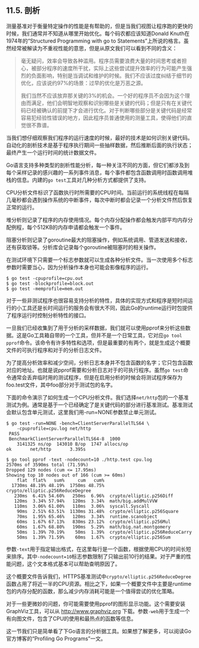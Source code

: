## 11.5. 剖析

测量基准对于衡量特定操作的性能是有帮助的，但是当我们视图让程序跑的更快的时候，我们通常并不知道从哪里开始优化。每个码农都应该知道Donald Knuth在1974年的“Structured Programming with go to Statements”上所说的格言。虽然经常被解读为不重视性能的意思，但是从原文我们可以看到不同的含义：

> 毫无疑问，效率会导致各种滥用。程序员需要浪费大量的时间思考或者担心，被部分程序的速度所干扰，实际上这些尝试提升效率的行为可能产生强烈的负面影响，特别是当调试和维护的时候。我们不应该过度纠结于细节的优化，应该说约97%的场景：过早的优化是万恶之源。
>
> 我们当然不应该放弃那关键的3%的机会。一个好的程序员不会因为这个理由而满足，他们会明智地观察和识别哪些是关键的代码；但是只有在关键代码已经被确认的前提下才会进行优化。对于判断哪些部分是关键代码是经常容易犯经验性错误的地方，因此程序员普通使用的测量工具，使得他们的直觉很不靠谱。

当我们想仔细观察我们程序的运行速度的时候，最好的技术是如何识别关键代码。自动化的剖析技术是基于程序执行期间一些抽样数据，然后推断后面的执行状态；最终产生一个运行时间的统计数据文件。

Go语言支持多种类型的剖析性能分析，每一种关注不同的方面，但它们都涉及到每个采样记录的感兴趣的一系列事件消息，每个事件都包含函数调用时函数调用堆栈的信息。内建的`go test`工具对几种分析方式都提供了支持。

CPU分析文件标识了函数执行时所需要的CPU时间。当前运行的系统线程在每隔几毫秒都会遇到操作系统的中断事件，每次中断时都会记录一个分析文件然后恢复正常的运行。

堆分析则记录了程序的内存使用情况。每个内存分配操作都会触发内部平均内存分配例程，每个512KB的内存申请都会触发一个事件。

阻塞分析则记录了goroutine最大的阻塞操作，例如系统调用、管道发送和接收，还有获取锁等。分析库会记录每个goroutine被阻塞时的相关操作。

在测试环境下只需要一个标志参数就可以生成各种分析文件。当一次使用多个标志参数时需要当心，因为分析操作本身也可能会影像程序的运行。

```
$ go test -cpuprofile=cpu.out
$ go test -blockprofile=block.out
$ go test -memprofile=mem.out
```

对于一些非测试程序也很容易支持分析的特性，具体的实现方式和程序是短时间运行的小工具还是长时间运行的服务会有很大不同，因此Go的runtime运行时包提供了程序运行时控制分析特性的接口。

一旦我们已经收集到了用于分析的采样数据，我们就可以使用pprof来分析这些数据。这是Go工具箱自带的一个工具，但并不是一个日常工具，它对应`go tool pprof`命令。该命令有许多特性和选项，但是最重要的有两个，就是生成这个概要文件的可执行程序和对于的分析日志文件。

为了提高分析效率和减少空间，分析日志本身并不包含函数的名字；它只包含函数对应的地址。也就是说pprof需要和分析日志对于的可执行程序。虽然`go test`命令通常会丢弃临时用的测试程序，但是在启用分析的时候会将测试程序保存为foo.test文件，其中foo部分对于测试包的名字。

下面的命令演示了如何生成一个CPU分析文件。我们选择`net/http`包的一个基准测试为例。通常是基于一个已经确定了是关键代码的部分进行基准测试。基准测试会默认包含单元测试，这里我们用-run=NONE参数禁止单元测试。

```
$ go test -run=NONE -bench=ClientServerParallelTLS64 \
    -cpuprofile=cpu.log net/http
 PASS
 BenchmarkClientServerParallelTLS64-8  1000
    3141325 ns/op  143010 B/op  1747 allocs/op
ok       net/http       3.395s

$ go tool pprof -text -nodecount=10 ./http.test cpu.log
2570ms of 3590ms total (71.59%)
Dropped 129 nodes (cum <= 17.95ms)
Showing top 10 nodes out of 166 (cum >= 60ms)
    flat  flat%   sum%     cum   cum%
  1730ms 48.19% 48.19%  1750ms 48.75%  crypto/elliptic.p256ReduceDegree
   230ms  6.41% 54.60%   250ms  6.96%  crypto/elliptic.p256Diff
   120ms  3.34% 57.94%   120ms  3.34%  math/big.addMulVVW
   110ms  3.06% 61.00%   110ms  3.06%  syscall.Syscall
    90ms  2.51% 63.51%  1130ms 31.48%  crypto/elliptic.p256Square
    70ms  1.95% 65.46%   120ms  3.34%  runtime.scanobject
    60ms  1.67% 67.13%   830ms 23.12%  crypto/elliptic.p256Mul
    60ms  1.67% 68.80%   190ms  5.29%  math/big.nat.montgomery
    50ms  1.39% 70.19%    50ms  1.39%  crypto/elliptic.p256ReduceCarry
    50ms  1.39% 71.59%    60ms  1.67%  crypto/elliptic.p256Sum
```

参数`-text`用于指定输出格式，在这里每行是一个函数，根据使用CPU的时间长短来排序。其中`-nodecount=10`标志参数限制了只输出前10行的结果。对于严重的性能问题，这个文本格式基本可以帮助查明原因了。

这个概要文件告诉我们，HTTPS基准测试中`crypto/elliptic.p256ReduceDegree`函数占用了将近一半的CPU资源。相比之下，如果一个概要文件中主要是runtime包的内存分配的函数，那么减少内存消耗可能是一个值得尝试的优化策略。

对于一些更微妙的问题，你可能需要使用pprof的图形显示功能。这个需要安装GraphViz工具，可以从 http://www.graphviz.org 下载。参数`-web`用于生成一个有向图文件，包含了CPU的使用和最热点的函数等信息。

这一节我们只是简单看了下Go语言的分析据工具。如果想了解更多，可以阅读Go官方博客的“Proﬁling Go Programs”一文。

